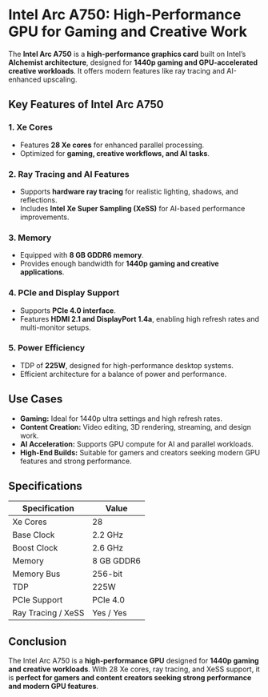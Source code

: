 # Intel Arc A750: High-Performance GPU for Gaming and Creative Work

The **Intel Arc A750** is a **high-performance graphics card** built on Intel’s **Alchemist architecture**, designed for **1440p gaming and GPU-accelerated creative workloads**. It offers modern features like ray tracing and AI-enhanced upscaling.

## Key Features of Intel Arc A750

### 1. **Xe Cores**

* Features **28 Xe cores** for enhanced parallel processing.
* Optimized for **gaming, creative workflows, and AI tasks**.

### 2. **Ray Tracing and AI Features**

* Supports **hardware ray tracing** for realistic lighting, shadows, and reflections.
* Includes **Intel Xe Super Sampling (XeSS)** for AI-based performance improvements.

### 3. **Memory**

* Equipped with **8 GB GDDR6 memory**.
* Provides enough bandwidth for **1440p gaming and creative applications**.

### 4. **PCIe and Display Support**

* Supports **PCIe 4.0 interface**.
* Features **HDMI 2.1 and DisplayPort 1.4a**, enabling high refresh rates and multi-monitor setups.

### 5. **Power Efficiency**

* TDP of **225W**, designed for high-performance desktop systems.
* Efficient architecture for a balance of power and performance.

## Use Cases

* **Gaming:** Ideal for 1440p ultra settings and high refresh rates.
* **Content Creation:** Video editing, 3D rendering, streaming, and design work.
* **AI Acceleration:** Supports GPU compute for AI and parallel workloads.
* **High-End Builds:** Suitable for gamers and creators seeking modern GPU features and strong performance.

## Specifications

| Specification      | Value      |
| ------------------ | ---------- |
| Xe Cores           | 28         |
| Base Clock         | 2.2 GHz    |
| Boost Clock        | 2.6 GHz    |
| Memory             | 8 GB GDDR6 |
| Memory Bus         | 256-bit    |
| TDP                | 225W       |
| PCIe Support       | PCIe 4.0   |
| Ray Tracing / XeSS | Yes / Yes  |

## Conclusion

The Intel Arc A750 is a **high-performance GPU** designed for **1440p gaming and creative workloads**. With 28 Xe cores, ray tracing, and XeSS support, it is **perfect for gamers and content creators seeking strong performance and modern GPU features**.
